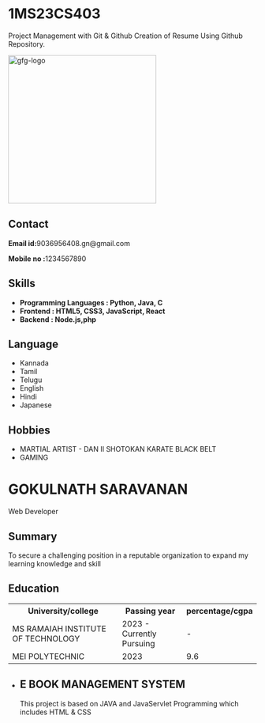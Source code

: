 # 1MS23CS403
Project Management with Git &amp; Github Creation of Resume Using Github Repository.
<html lang="en">

<head>
	<meta charset="UTF-8">
	<meta http-equiv="X-UA-Compatible"
		content="IE=edge">
	<meta name="viewport"
		content="width=device-width, 
				initial-scale=1.0">
	<link rel="stylesheet"
		href="https://github.com/Gokulnath-Saravanan/1MS23CS403/blob/main/resume.css">
</head>

<body>
	<div class="full">
		<div class="left">
			<div class="image">
				<img src=
"https://avatars.githubusercontent.com/u/160729203?v=4&size=64"
					alt="gfg-logo"
					style="width:300px;
							height:300px;">
			</div>
			<div class="Contact">
				<h2>Contact</h2>
				<p>
					<b>Email id:</b>9036956408.gn@gmail.com
				</p>
				<p>
					<b>Mobile no :</b>1234567890
				</p>
			</div>
			<div class="Skills">
				<h2>Skills</h2>
				<ul>
					<li>
						<b>Programming Languages :
							Python, Java, C</b>
					</li>
					<li>
						<b>Frontend : HTML5, CSS3,
							JavaScript, React</b>
					</li>
					<li>
						<b>Backend : Node.js,php</b>
					</li>
				</ul>
			</div>
			<div class="Language">
				<h2>Language</h2>
				<ul>
					<li>Kannada</li>
					<li>Tamil</li>
					<li>Telugu</li>
					<li>English</li>
					<li>Hindi</li>
					<li>Japanese</li>
				</ul>
			</div>
			<div class="Hobbies">
				<h2>Hobbies</h2>
				<ul>
					<li>MARTIAL ARTIST - DAN II SHOTOKAN KARATE BLACK BELT</li>
					<li>GAMING</li>
				</ul>
			</div>
		</div>
		<div class="right">
			<div class="name">
				<h1>GOKULNATH SARAVANAN</h1>
			</div>
			<div class="title">
				<p>Web Developer</p>
			</div>
			<div class="Summary">
				<h2>Summary</h2>
				<p>
					To secure a challenging position in a
					reputable organization
					to expand my learning knowledge and skill
				</p>
			</div>
			<div class="Education">
				<h2>Education</h2>
				<table>
					<tr>
						<th>University/college </th>
						<th>Passing year </th>
						<th>percentage/cgpa</th>
					</tr>
					<tr>
						<td>MS RAMAIAH INSTITUTE OF TECHNOLOGY</td>
						<td>2023 - Currently Pursuing</td>
						<td> - </td>
					</tr>
					<tr>
						<td>MEI POLYTECHNIC</td>
						<td>2023</td>
						<td>9.6</td>
					</tr>
				</table>
			</div>
			<div class="project">
				<ul>
					<li>
						<h2>E BOOK MANAGEMENT SYSTEM</h2>
						<p>
							This project is based on JAVA and JavaServlet Programming which includes HTML & CSS
						</p>
					</li>
				</ul>
			</div>
		</div>
	</div>
</body>

</html>
